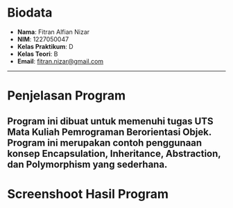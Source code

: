 # Biodata
- **Nama**: Fitran Alfian Nizar
- **NIM**: 1227050047
- **Kelas Praktikum**: D
- **Kelas Teori**: B
- **Email**: fitran.nizar@gmail.com
---
# Penjelasan Program
Program ini dibuat untuk memenuhi tugas UTS Mata Kuliah Pemrograman Berorientasi Objek. 
Program ini merupakan contoh penggunaan konsep Encapsulation, Inheritance, Abstraction, dan Polymorphism yang sederhana.
---
# Screenshoot Hasil Program



